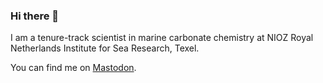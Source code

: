 ### Hi there 👋

I am a tenure-track scientist in marine carbonate chemistry at NIOZ Royal Netherlands Institute for Sea Research, Texel.

You can find me on <a rel="me" href="https://fediscience.org/@mvdh">Mastodon</a>.
